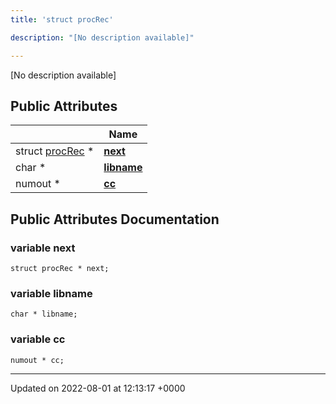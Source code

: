 ```yaml
---
title: 'struct procRec'

description: "[No description available]"

---
```









[No description available]

## Public Attributes

|                | Name           |
| -------------- | -------------- |
| struct [procRec](/documentation/code/classes/structprocrec/) * | **[next](/documentation/code/classes/structprocrec/#variable-next)**  |
| char * | **[libname](/documentation/code/classes/structprocrec/#variable-libname)**  |
| numout * | **[cc](/documentation/code/classes/structprocrec/#variable-cc)**  |

## Public Attributes Documentation

### variable next

```
struct procRec * next;
```


### variable libname

```
char * libname;
```


### variable cc

```
numout * cc;
```


-------------------------------

Updated on 2022-08-01 at 12:13:17 +0000